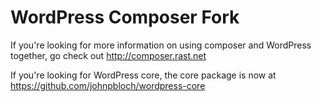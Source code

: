 # WordPress Composer Fork

If you're looking for more information on using composer and WordPress together, go check out http://composer.rast.net

If you're looking for WordPress core, the core package is now at https://github.com/johnpbloch/wordpress-core

